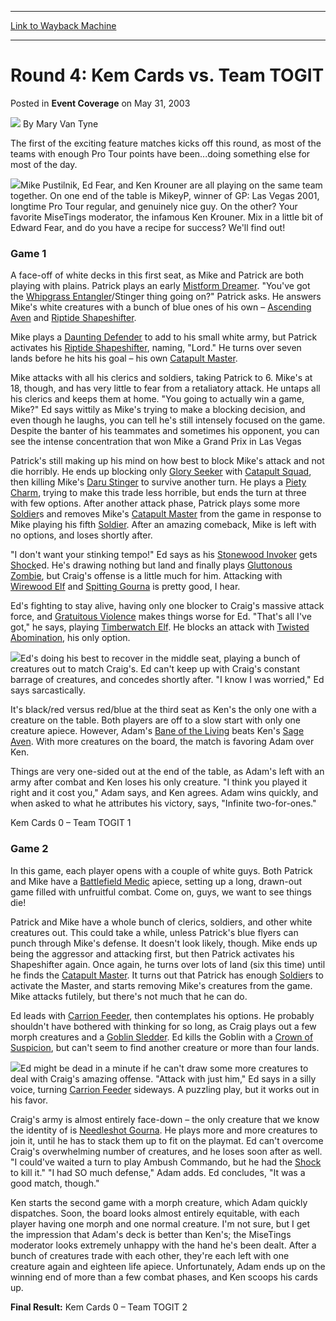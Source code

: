
---
[Link to Wayback Machine](https://web.archive.org/web/20220815163919/https://magic.wizards.com/en/articles/archive/event-coverage/round-4-kem-cards-vs-team-togit-2003-05-31)

[_metadata_:author]:- "Mary Van Tyne"
[_metadata_:description]:- "The first of the exciting feature matches kicks off this round, as most of the teams with enough Pro Tour points have been...doing something else for most of the day. Mike Pustilnik, Ed Fear, and Ken Krouner are all playing on the same team together. On one end of the table is MikeyP, winner of GP: Las Vegas 2001, longtime Pro Tour regular, and genuinely nice guy. On the"
[_metadata_:generator]:- "Drupal 7 (http://drupal.org)"
[_metadata_:node]:- "784251"
[_metadata_:publish_date]:- "2003-05-31"
[_metadata_:source]:- "div-main-content"
[_metadata_:title]:- "Round 4: Kem Cards vs. Team TOGIT"
[_metadata_:wayback_capture_timestamp]:- "2022-08-15 16:39:19"
[_metadata_:wayback_raw_url]:- "https://web.archive.org/web/20220815163919id_/https://magic.wizards.com/en/articles/archive/event-coverage/round-4-kem-cards-vs-team-togit-2003-05-31"
[_metadata_:wayback_url]:- "https://magic.wizards.com/en/articles/archive/event-coverage/round-4-kem-cards-vs-team-togit-2003-05-31"
---


Round 4: Kem Cards vs. Team TOGIT
=================================



 Posted in **Event Coverage**
 on May 31, 2003 






![](https://media.magic.wizards.com/styles/auth_small/public/generic-avatar-150_509.png)
By Mary Van Tyne











The first of the exciting feature matches kicks off this round, as most of the teams with enough Pro Tour points have been...doing something else for most of the day. 

![](https://media.magic.wizards.com/image_legacy_migration/sideboard/images/gppit03/a984.jpg)Mike Pustilnik, Ed Fear, and Ken Krouner are all playing on the same team together. On one end of the table is MikeyP, winner of GP: Las Vegas 2001, longtime Pro Tour regular, and genuinely nice guy. On the other? Your favorite MiseTings moderator, the infamous Ken Krouner. Mix in a little bit of Edward Fear, and do you have a recipe for success? We'll find out!

### Game 1

A face-off of white decks in this first seat, as Mike and Patrick are both playing with plains. Patrick plays an early [Mistform Dreamer](https://gatherer.wizards.com/Pages/Card/Details.aspx?name=Mistform+Dreamer). "You've got the [Whipgrass Entangler](https://gatherer.wizards.com/Pages/Card/Details.aspx?name=Whipgrass+Entangler)/Stinger thing going on?" Patrick asks. He answers Mike's white creatures with a bunch of blue ones of his own – [Ascending Aven](https://gatherer.wizards.com/Pages/Card/Details.aspx?name=Ascending+Aven) and [Riptide Shapeshifter](https://gatherer.wizards.com/Pages/Card/Details.aspx?name=Riptide+Shapeshifter).

Mike plays a [Daunting Defender](https://gatherer.wizards.com/Pages/Card/Details.aspx?name=Daunting+Defender) to add to his small white army, but Patrick activates his [Riptide Shapeshifter](https://gatherer.wizards.com/Pages/Card/Details.aspx?name=Riptide+Shapeshifter), naming, "Lord." He turns over seven lands before he hits his goal – his own [Catapult Master](https://gatherer.wizards.com/Pages/Card/Details.aspx?name=Catapult+Master). 

Mike attacks with all his clerics and soldiers, taking Patrick to 6. Mike's at 18, though, and has very little to fear from a retaliatory attack. He untaps all his clerics and keeps them at home. "You going to actually win a game, Mike?" Ed says wittily as Mike's trying to make a blocking decision, and even though he laughs, you can tell he's still intensely focused on the game. Despite the banter of his teammates and sometimes his opponent, you can see the intense concentration that won Mike a Grand Prix in Las Vegas

Patrick's still making up his mind on how best to block Mike's attack and not die horribly. He ends up blocking only [Glory Seeker](https://gatherer.wizards.com/Pages/Card/Details.aspx?name=Glory+Seeker) with [Catapult Squad](https://gatherer.wizards.com/Pages/Card/Details.aspx?name=Catapult+Squad), then killing Mike's [Daru Stinger](https://gatherer.wizards.com/Pages/Card/Details.aspx?name=Daru+Stinger) to survive another turn. He plays a [Piety Charm](https://gatherer.wizards.com/Pages/Card/Details.aspx?name=Piety+Charm), trying to make this trade less horrible, but ends the turn at three with few options. After another attack phase, Patrick plays some more [Soldier](https://gatherer.wizards.com/Pages/Card/Details.aspx?name=Soldier)s and removes Mike's [Catapult Master](https://gatherer.wizards.com/Pages/Card/Details.aspx?name=Catapult+Master) from the game in response to Mike playing his fifth [Soldier](https://gatherer.wizards.com/Pages/Card/Details.aspx?name=Soldier). After an amazing comeback, Mike is left with no options, and loses shortly after.

"I don't want your stinking tempo!" Ed says as his [Stonewood Invoker](https://gatherer.wizards.com/Pages/Card/Details.aspx?name=Stonewood+Invoker) gets [Shock](https://gatherer.wizards.com/Pages/Card/Details.aspx?name=Shock)ed. He's drawing nothing but land and finally plays [Gluttonous Zombie](https://gatherer.wizards.com/Pages/Card/Details.aspx?name=Gluttonous+Zombie), but Craig's offense is a little much for him. Attacking with [Wirewood Elf](https://gatherer.wizards.com/Pages/Card/Details.aspx?name=Wirewood+Elf) and [Spitting Gourna](https://gatherer.wizards.com/Pages/Card/Details.aspx?name=Spitting+Gourna) is pretty good, I hear. 

Ed's fighting to stay alive, having only one blocker to Craig's massive attack force, and [Gratuitous Violence](https://gatherer.wizards.com/Pages/Card/Details.aspx?name=Gratuitous+Violence) makes things worse for Ed. "That's all I've got," he says, playing [Timberwatch Elf](https://gatherer.wizards.com/Pages/Card/Details.aspx?name=Timberwatch+Elf). He blocks an attack with [Twisted Abomination](https://gatherer.wizards.com/Pages/Card/Details.aspx?name=Twisted+Abomination), his only option. 

![](https://media.magic.wizards.com/image_legacy_migration/sideboard/images/gppit03/a986.jpg)Ed's doing his best to recover in the middle seat, playing a bunch of creatures out to match Craig's. Ed can't keep up with Craig's constant barrage of creatures, and concedes shortly after. "I know I was worried," Ed says sarcastically.

It's black/red versus red/blue at the third seat as Ken's the only one with a creature on the table. Both players are off to a slow start with only one creature apiece. However, Adam's [Bane of the Living](https://gatherer.wizards.com/Pages/Card/Details.aspx?name=Bane+of+the+Living) beats Ken's [Sage Aven](https://gatherer.wizards.com/Pages/Card/Details.aspx?name=Sage+Aven). With more creatures on the board, the match is favoring Adam over Ken.

Things are very one-sided out at the end of the table, as Adam's left with an army after combat and Ken loses his only creature. "I think you played it right and it cost you," Adam says, and Ken agrees. Adam wins quickly, and when asked to what he attributes his victory, says, "Infinite two-for-ones."

Kem Cards 0 – Team TOGIT 1

### Game 2

In this game, each player opens with a couple of white guys. Both Patrick and Mike have a [Battlefield Medic](https://gatherer.wizards.com/Pages/Card/Details.aspx?name=Battlefield+Medic) apiece, setting up a long, drawn-out game filled with unfruitful combat. Come on, guys, we want to see things die!

Patrick and Mike have a whole bunch of clerics, soldiers, and other white creatures out. This could take a while, unless Patrick's blue flyers can punch through Mike's defense. It doesn't look likely, though. Mike ends up being the aggressor and attacking first, but then Patrick activates his Shapeshifter again. Once again, he turns over lots of land (six this time) until he finds the [Catapult Master](https://gatherer.wizards.com/Pages/Card/Details.aspx?name=Catapult+Master). It turns out that Patrick has enough [Soldier](https://gatherer.wizards.com/Pages/Card/Details.aspx?name=Soldier)s to activate the Master, and starts removing Mike's creatures from the game. Mike attacks futilely, but there's not much that he can do. 

Ed leads with [Carrion Feeder](https://gatherer.wizards.com/Pages/Card/Details.aspx?name=Carrion+Feeder), then contemplates his options. He probably shouldn't have bothered with thinking for so long, as Craig plays out a few morph creatures and a [Goblin Sledder](https://gatherer.wizards.com/Pages/Card/Details.aspx?name=Goblin+Sledder). Ed kills the Goblin with a [Crown of Suspicion](https://gatherer.wizards.com/Pages/Card/Details.aspx?name=Crown+of+Suspicion), but can't seem to find another creature or more than four lands. 

![](https://media.magic.wizards.com/image_legacy_migration/sideboard/images/gppit03/a987.jpg)Ed might be dead in a minute if he can't draw some more creatures to deal with Craig's amazing offense. "Attack with just him," Ed says in a silly voice, turning [Carrion Feeder](https://gatherer.wizards.com/Pages/Card/Details.aspx?name=Carrion+Feeder) sideways. A puzzling play, but it works out in his favor. 

Craig's army is almost entirely face-down – the only creature that we know the identity of is [Needleshot Gourna](https://gatherer.wizards.com/Pages/Card/Details.aspx?name=Needleshot+Gourna). He plays more and more creatures to join it, until he has to stack them up to fit on the playmat. Ed can't overcome Craig's overwhelming number of creatures, and he loses soon after as well. "I could've waited a turn to play Ambush Commando, but he had the [Shock](https://gatherer.wizards.com/Pages/Card/Details.aspx?name=Shock) to kill it." "I had SO much defense," Adam adds. Ed concludes, "It was a good match, though."

Ken starts the second game with a morph creature, which Adam quickly dispatches. Soon, the board looks almost entirely equitable, with each player having one morph and one normal creature. I'm not sure, but I get the impression that Adam's deck is better than Ken's; the MiseTings moderator looks extremely unhappy with the hand he's been dealt. After a bunch of creatures trade with each other, they're each left with one creature again and eighteen life apiece. Unfortunately, Adam ends up on the winning end of more than a few combat phases, and Ken scoops his cards up. 

**Final Result:** Kem Cards 0 – Team TOGIT 2







